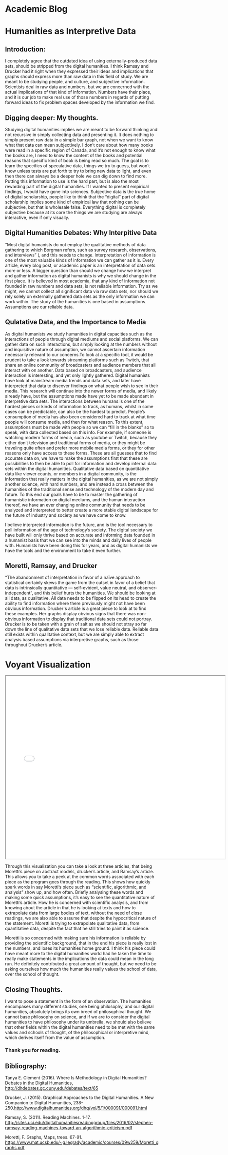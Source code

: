 # Academic Blog

# Humanities as Interpretive Data

## Introduction:
I completely agree that the outdated idea of using externally-produced data sets, should be stripped from the digital humanities. I think Ramsay and Drucker had it right when they expressed their ideas and implications that graphs should express more than raw data in this field of study. We are meant to be studying people, and culture, and subjective information. Scientists deal in raw data and numbers, but we are concerned with the actual implications of that kind of information. Numbers have their place, and it is our job to make real use of those numbers in regards of putting forward ideas to fix problem spaces developed by the information we find.

## Digging deeper: My thoughts.
Studying digital humanities implies we are meant to be forward thinking and not recursive in simply collecting data and presenting it. It does nothing to simply present raw data in a simple bar graph, not when we want to know what that data can mean subjectively. I don’t care about how many books were read in a specific region of Canada, and it’s not enough to know what the books are, I need to know the content of the books and potential reasons that specific kind of book is being read so much. The goal is to learn the specifics of speculative data, things we try to guess, but won’t know unless tests are put forth to try to bring new data to light, and even then there can always be a deeper hole we can dig down to find more. Putting this information to use is the hard part, but is also the most rewarding part of the digital humanities. If I wanted to present empirical findings, I would have gone into sciences. Subjective data is the true home of digital scholarship, people like to think that the “digital” part of digital scholarship implies some kind of empirical law that nothing can be subjective, but that is wholesale false. Everything digital is completely subjective because at its core the things we are studying are always interactive, even if only visually.

## Digital Humanities Debates: Why Interpitive Data

“Most digital humanists do not employ the qualitative methods of data gathering to which Borgman refers, such as survey research, observations, and interviews” (, and this needs to change. Interpretation of information is one of the most valuable kinds of information we can gather as it is. Every article, every blog post, or academic paper is an interpretation of data sets more or less. A bigger question than should we change how we interpret and gather information as digital humanists is why we should change in the first place. It is believed in most academia, that any kind of information not founded in raw numbers and data sets, is not reliable information. Try as we might, we cannot collect all significant data via raw data sets, nor should we rely solely on externally gathered data sets as the only information we can work within. The study of the humanities is one based in assumptions. Assumptions are our reliable data.

## Qulatative Data, and the Importance to Media

As digital humanists we study humanities in digital capacities such as the interactions of people through digital mediums and social platforms. We can gather data on such interactions, but simply looking at the numbers without and inquisitive nature of assumption, we cannot ascertain information necessarily relevant to our concerns.To look at a specific tool, it would be prudent to take a look towards streaming platforms such as Twitch, that share an online community of broadcasters and audience members that all interact with on another. Data based on broadcasters, and audience interaction is interesting, and yet only lightly gathered. Digital humanists have look at mainstream media trends and data sets, and later have interpreted that data to discover findings on what people wish to see in their media. This research will continue into the newer forms of media, and likely already have, but the assumptions made have yet to be made abundant in interpretive data sets. The interactions between humans is one of the hardest pieces or kinds of information to track, as humans, whilst in some cases can be predictable, can also be the hardest to predict. People’s consumption of media has also been considered hard to track at what time people will consume media, and then for what reason. To this extent, assumptions must be made with people so we can “fill in the blanks” so to speak, with data collected based on this info. For example, if someone is watching modern forms of media, such as youtube or Twitch, because they either don’t television and traditional forms of media, or they might be traveling quite often and prefer more mobile media forms, or they for other reasons only have access to these forms. These are all guesses that to find accurate data on, we have to make the assumptions first that these are possibilities to then be able to poll for information and develop internal data sets within the digital humanities. Qualitative data based on quantitative data like viewer counts, or members in a digital community, is the information that really matters in the digital humanities, as we are not simply another science, with hard numbers, and are instead a cross between the humanities of the traditional sense and technology of the modern day and future. To this end our goals have to be to master the gathering of humanistic information on digital mediums, and the human interaction thereof, we have an ever changing online community that needs to be analyzed and interpreted to better create a more stable digital landscape for the future of industry and society as we have come to know.

I believe interpreted information is the future, and is the tool necessary to poll information of the age of technology’s society. The digital society we have built will only thrive based on accurate and informing data founded in a humanist basis that we can see into the minds and daily lives of people with. Humanists have been doing this for years, and as digital humanists we have the tools and the environment to take it even further.


## Moretti, Ramsay, and Drucker

“The abandonment of interpretation in favor of a naïve approach to statistical certainly skews the game from the outset in favor of a belief that data is intrinsically quantitative — self-evident, value neutral, and observer-independent”, and this belief hurts the humanities. We should be looking at all data, as qualitative. All data needs to be flipped on its head to create the ability to find information where there previously might not have been obvious information. Drucker's article is a great piece to look at to find these examples. Her graphs display obvious signs that there was non-obvious information to display that traditional data sets could not portray. Drucker is to be taken with a grain of salt as we should not stray so far down the line of qualitative data sets that we lose reliable data. Reliable data still exists within qualitative context, but we are simply able to extract analysis based assumptions via interpretive graphs, such as those throughout Drucker’s article.

# Voyant Visualization

<!--	Exported from Voyant Tools (voyant-tools.org).
The iframe src attribute below uses a relative protocol to better function with both
http and https sites, but if you're embedding this into a local web page (file protocol)
you should add an explicit protocol (https if you're using voyant-tools.org, otherwise
it depends on this server.
Feel free to change the height and width values or other styling below: -->
<iframe style='width: 720px; height: 600px;' src='//voyant-tools.org/tool/Bubbles/?view=Trends&docIndex=2&speed=60&corpus=21d23fee4ac7ad02ebfbdcbcba3ce54f'></iframe>

Through this visualization you can take a look at three articles, that being Moretti’s piece on abstract models, drucker’s article, and Ramsay’s article. This allows you to take a peek at the common words associated with each piece as the program goes through the reading. This shows how quickly spark words in say Moretti’s piece such as “scientific, algorithmic, and analysis” show up, and how often. Briefly analysing these words and making some quick assumptions, it’s easy to see the quantitative nature of Moretti’s article. How he is concerned with scientific analysis, and from knowing about the article in that he is looking at texts and how to extrapolate data from large bodies of text, without the need of close readings, we are also able to assume that despite the hypocritical nature of the statement. Moretti is trying to extrapolate qualitative data, from quantitative data, despite the fact that he still tries to paint it as science.

Moretti is so concerned with making sure his information is reliable by providing the scientific background, that in the end his piece is really lost in the numbers, and loses its humanities home ground. I think his piece could have meant more to the digital humanities world had he taken the time to really make statements in the implications the data could mean in the long run. He definitely contributed a great amount of thought, but we need to be asking ourselves how much the humanities really values the school of data, over the school of thought.

## Closing Thoughts.

I want to pose a statement in the form of an observation. The humanities encompases many different studies, one being philosophy, and our digital humanities, absolutely brings its own breed of philosophical thought. We cannot base philosophy on science, and if we are to consider the digital humanities to have philosophy under its umbrella, we should also believe that other fields within the digital humanities need to be met with the same values and schools of thought, of the philosophical or interpretive mind, which derives itself from the value of assumption.

### Thank you for reading.

## Bibliography:

Tanya E. Clement (2016). Where Is Methodology in Digital Humanities? Debates in the Digital Humanities,   http://dhdebates.gc.cuny.edu/debates/text/65

Drucker, J. (2015). Graphical Approaches to the Digital Humanities. A New Companion to Digital Humanities, 238-250.http://www.digitalhumanities.org/dhq/vol/5/1/000091/000091.html

Ramsay, S. (2011). Reading Machines. 1-17. http://sites.uci.edu/digitalhumanitiesreadinggroup/files/2016/02/stephen-ramsay-reading-machines-toward-an-algorithmic-criticism.pdf

Moretti, F. Graphs, Maps, trees. 67-91. https://www.mat.ucsb.edu/~g.legrady/academic/courses/09w259/Moretti_graphs.pdf
